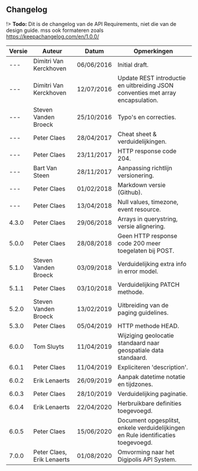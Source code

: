 ## Changelog

!> **Todo:** Dit is de changelog van de API Requirements, niet die van de design guide. mss ook formateren zoals https://keepachangelog.com/en/1.0.0/

Versie   | Auteur                     | Datum      | Opmerkingen
------   | -------                    | -----      | ------------
---      | Dimitri Van Kerckhoven     | 06/06/2016 | Initial draft.
---      | Dimitri Van Kerckhoven     | 12/07/2016 | Update REST introductie en uitbreiding JSON conventies met array encapsulation.
---      | Steven Vanden Broeck       | 25/10/2016 | Typo's en correcties.
---      | Peter Claes                | 28/04/2017 | Cheat sheet & verduidelijkingen.
---      | Peter Claes                | 23/11/2017 | HTTP response code 204.
---      | Bart Van Steen             | 28/11/2017 | Aanpassing richtlijn versionering.
---      | Peter Claes                | 01/02/2018 | Markdown versie (Github).
---      | Peter Claes                | 13/04/2018 | Null values, timezone, event resource.
4.3.0    | Peter Claes                | 29/06/2018 | Arrays in querystring, versie alignering.
5.0.0    | Peter Claes                | 28/08/2018 | Geen HTTP response code 200 meer toegelaten bij POST.
5.1.0    | Steven Vanden Broeck       | 03/09/2018 | Verduidelijking extra info in error model.
5.1.1    | Peter Claes                | 03/10/2018 | Verduidelijking PATCH methode.
5.2.0    | Steven Vanden Broeck       | 13/02/2019 | Uitbreiding van de paging guidelines.
5.3.0    | Peter Claes                | 05/04/2019 | HTTP methode HEAD.
6.0.0    | Tom Sluyts                 | 11/04/2019 | Wijziging geolocatie standaard naar geospatiale data standaard.
6.0.1    | Peter Claes                | 11/04/2019 | Expliciteren 'description'.
6.0.2    | Erik Lenaerts              | 26/09/2019 | Aanpak datetime notatie en tijdzones.
6.0.3    | Peter Claes                | 28/10/2019 | Verduidelijking paginatie.
6.0.4    | Erik Lenaerts              | 22/04/2020 | Herbruikbare definities toegevoegd.
6.0.5    | Peter Claes                | 15/06/2020 | Document opgesplitst, enkele verduidelijkingen en Rule identificaties toegevoegd.
7.0.0    | Peter Claes, Erik Lenaerts | 01/08/2020 | Omvorming naar het Digipolis API System.